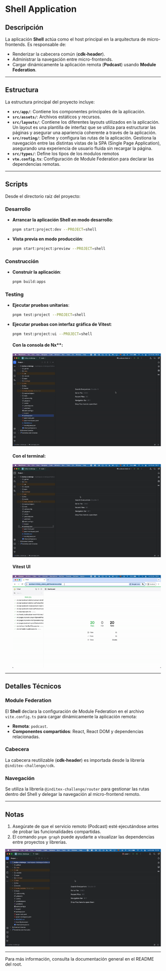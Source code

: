 # Shell Application

## Descripción
La aplicación **Shell** actúa como el host principal en la arquitectura de micro-frontends. Es responsable de:
- Renderizar la cabecera común (**cdk-header**).
- Administrar la navegación entre micro-frontends.
- Cargar dinámicamente la aplicación remota (**Podcast**) usando **Module Federation**.

---

## Estructura
La estructura principal del proyecto incluye:
- **`src/app/`**: Contiene los componentes principales de la aplicación.
- **`src/assets/`**: Archivos estáticos y recursos.
- **`src/layouts/`**: Contiene los diferentes layouts utilizados en la aplicación. Un layout es una plantilla de interfaz que se utiliza para estructurar las páginas y asegurar una apariencia coherente a través de la aplicación.
- **`src/routing/`**: Define y configura las rutas de la aplicación. Gestiona la navegación entre las distintas vistas de la SPA (Single Page Application), asegurando una experiencia de usuario fluida sin recargar la página.
- **`src/types/`**: Define los tipos de los modulos remotos
- **`vte.config.ts`**: Configuración de Module Federation para declarar las dependencias remotas.

---

## Scripts
Desde el directorio raíz del proyecto:

### Desarrollo
- **Arrancar la aplicación Shell en modo desarrollo**:
  ```bash
  pnpm start:project:dev --PROJECT=shell
  ```

- **Vista previa en modo producción**:
  ```bash
  pnpm start:project:preview --PROJECT=shell
  ```

### Construcción
- **Construir la aplicación**:
  ```bash
  pnpm build:apps
  ```

### Testing
- **Ejecutar pruebas unitarias**:
  ```bash
  pnpm test:project --PROJECT=shell
  ```
- **Ejecutar pruebas con interfaz gráfica de Vitest**:
  ```bash
  pnpm test:project:ui --PROJECT=shell
  ```

  #### **Con la consola de Nx****:

  ![Nx console](../../readme-helpers/assets/images/vitest-ui-nx-console.gif)

  #### **Con el terminal**:

  ![Nx console](../../readme-helpers/assets/images/vitest-ui-terminal.gif)

  #### **Vitest UI**

  ![Nx console](../../readme-helpers/assets/images/vitest-ui-dashboard.gif)

---

## Detalles Técnicos
### Module Federation
El **Shell** declara la configuración de Module Federation en el archivo `vite.config.ts` para cargar dinámicamente la aplicación remota:
- **Remota**: `podcast`.
- **Componentes compartidos**: React, React DOM y dependencias relacionadas.

### Cabecera
La cabecera reutilizable (**cdk-header**) es importada desde la librería `@inditex-challenge/cdk`.

### Navegación
Se utiliza la librería `@inditex-challenge/router` para gestionar las rutas dentro del Shell y delegar la navegación al micro-frontend remoto.

---

## Notas
1. Asegúrate de que el servicio remoto (Podcast) esté ejecutándose antes de probar las funcionalidades compartidas.
2. El comando `pnpm graph` puede ayudarte a visualizar las dependencias entre proyectos y librerías.

![Nx console](../../readme-helpers/assets/images/nx-use.gif)

---

Para más información, consulta la documentación general en el README del root.
